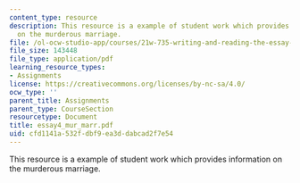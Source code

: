 ```yaml
---
content_type: resource
description: This resource is a example of student work which provides information
  on the murderous marriage.
file: /ol-ocw-studio-app/courses/21w-735-writing-and-reading-the-essay-fall-2005/cfd1141a532fdbf9ea3ddabcad2f7e54_essay4_mur_marr.pdf
file_size: 143448
file_type: application/pdf
learning_resource_types:
- Assignments
license: https://creativecommons.org/licenses/by-nc-sa/4.0/
ocw_type: ''
parent_title: Assignments
parent_type: CourseSection
resourcetype: Document
title: essay4_mur_marr.pdf
uid: cfd1141a-532f-dbf9-ea3d-dabcad2f7e54
---
```

This resource is a example of student work which provides information on the murderous marriage.